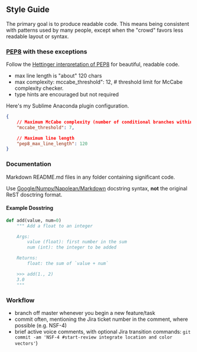 ## Style Guide

The primary goal is to produce readable code.
This means being consistent with patterns used by many people, except when the "crowd" favors less readable layout or syntax.


### [PEP8](https://www.python.org/dev/peps/pep-0008/) with these exceptions

Follow the [Hettinger interpretation of PEP8](https://www.youtube.com/watch?v=wf-BqAjZb8M) for beautiful, readable code.

* max line length is "about" 120 chars
* max complexity: mccabe_threshold": 12,  # threshold limit for McCabe complexity checker.
* type hints are encouraged but not required

Here's my Sublime Anaconda plugin configuration.


```json
{
    // Maximum McCabe complexity (number of conditional branches within a function).
    "mccabe_threshold": 7,

    // Maximum line length
    "pep8_max_line_length": 120
}
```


### Documentation

Markdown README.md files in any folder containing significant code.

Use [Google/Numpy/Napolean/Markdown](http://sphinxcontrib-napoleon.readthedocs.io/en/latest/example_google.html) docstring syntax, **not** the original ReST dosctring format.


#### Example Dosstring


```python
def add(value, num=0)
    """ Add a float to an integer

    Args:
        value (float): first number in the sum
        num (int): the integer to be added

    Returns:
        float: the sum of `value + num`

    >>> add(1., 2)
    3.0
    """
```


### Workflow

* branch off master whenever you begin a new feature/task
* commit often, mentioning the Jira ticket number in the comment, where possible (e.g. NSF-4)
* brief active voice comments, with optional Jira transition commands: `git commit -am 'NSF-4 #start-review integrate location and color vectors'`)
